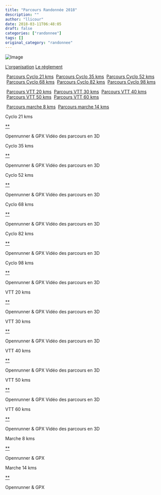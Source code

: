 ```yaml
---
title: "Parcours Randonnée 2018"
description: ""
author: "llicour"
date: 2018-03-11T06:48:05
draft: false
categories: ["randonnee"]
tags: []
original_category: "randonnee"
---
```


![Image](http://www.cyclo-club-wavrin.fr/images/fixed_links/271-introtext-da7fb54c-w206.jpg)

[L'organisation](https://drive.google.com/file/d/1sVwG8TDP56aABPCj0HTfJyEX5nqQiRPT/view?usp=sharing)
[Le réglement](https://drive.google.com/open?id=1fXySDlvf8vITb1uClisUGG2N1_dLwXmW)

 [Parcours Cyclo 21 kms](#CYCLO21)
 [Parcours Cyclo 35 kms](#CYCLO35)
 [Parcours Cyclo 52 kms](#CYCLO52)
 [Parcours Cyclo 68 kms](#CYCLO68)
 [Parcours Cyclo 82 kms](#CYCLO82)
 [Parcours Cyclo 98 kms](#CYCLO98)

 [Parcours VTT 20 kms](#VTT20)
 [Parcours VTT 30 kms](#VTT30)
 [Parcours VTT 40 kms](#VTT40)
 [Parcours VTT 50 kms](#VTT50)
 [Parcours VTT 60 kms](#VTT60)

 [Parcours marche 8 kms](#MARCHE8)
 [Parcours marche 14 kms](#MARCHE14)

Cyclo 21 kms

[**](#)

Openrunner & GPX
Vidéo des parcours en 3D

Cyclo 35 kms

[**](#)

Openrunner & GPX
Vidéo des parcours en 3D

Cyclo 52 kms

[**](#)

Openrunner & GPX
Vidéo des parcours en 3D

Cyclo 68 kms

[**](#)

Openrunner & GPX
Vidéo des parcours en 3D

Cyclo 82 kms

[**](#)

Openrunner & GPX
Vidéo des parcours en 3D

Cyclo 98 kms

[**](#)

Openrunner & GPX
Vidéo des parcours en 3D

VTT 20 kms

[**](#)

Openrunner & GPX
Vidéo des parcours en 3D

VTT 30 kms

[**](#)

Openrunner & GPX
Vidéo des parcours en 3D

VTT 40 kms

[**](#)

Openrunner & GPX
Vidéo des parcours en 3D

VTT 50 kms

[**](#)

Openrunner & GPX
Vidéo des parcours en 3D

VTT 60 kms

[**](#)

Openrunner & GPX
Vidéo des parcours en 3D

Marche 8 kms

[**](#)

Openrunner & GPX

Marche 14 kms

[**](#)

Openrunner & GPX